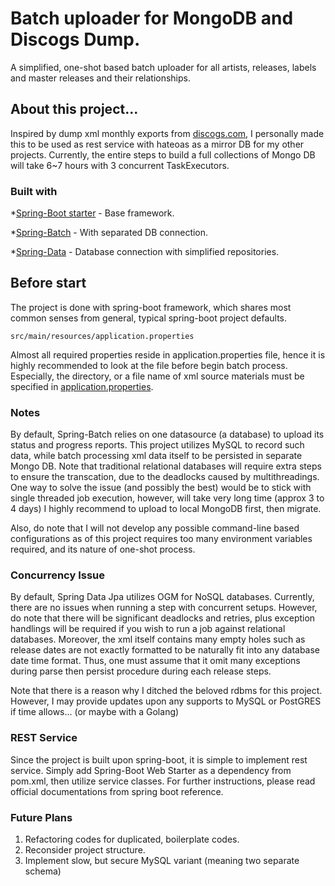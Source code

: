 # Batch uploader for MongoDB and Discogs Dump.
A simplified, one-shot based batch uploader for all artists, releases, labels and master releases and their relationships.

## About this project...
  Inspired by dump xml monthly exports from [discogs.com](https://www.discogs.com), I personally made this to be used as rest service with hateoas as a mirror DB for my other projects. Currently, the entire steps to build a full collections of Mongo DB will take 6~7 hours with 3 concurrent TaskExecutors.

### Built with
*[Spring-Boot starter](https://spring.io/projects/spring-boot) - Base framework.

*[Spring-Batch](https://spring.io/projects/spring-batch) - With separated DB connection.

*[Spring-Data](https://spring.io/projects/spring-data) - Database connection with simplified repositories.

## Before start
  The project is done with spring-boot framework, which shares most common senses from
general, typical spring-boot project defaults.
```
src/main/resources/application.properties
```
  Almost all required properties reside in application.properties file, hence it is
highly recommended to look at the file before begin batch process. Especially, the directory, or a file name of xml source materials must be specified in [application.properties](https://raw.githubusercontent.com/sehy0121/dump-db-mgmt-mongodb/master/src/main/resources/application.properties).

### Notes
  By default, Spring-Batch relies on one datasource (a database) to upload its status and progress reports.
This project utilizes MySQL to record such data, while batch processing xml data itself to be persisted in separate Mongo DB. Note that traditional relational databases will require extra steps to ensure the transcation, due to the deadlocks caused by multithreadings.
  One way to solve the issue (and possibly the best) would be to stick with single threaded job execution, however, will take very long time (approx 3 to 4 days)
I highly recommend to upload to local MongoDB first, then migrate.

  Also, do note that I will not develop any possible command-line based configurations as of this project requires too many environment variables required, and its nature of one-shot process.
  
### Concurrency Issue
  By default, Spring Data Jpa utilizes OGM for NoSQL databases. Currently, there are no issues when running a step with concurrent setups. However, do note that there will be significant deadlocks and retries, plus exception handlings will be required if you wish to run a job against relational databases. Moreover, the xml itself contains many empty holes such as release dates are not exactly formatted to be naturally fit into any database date time format. Thus, one must assume that it omit many exceptions during parse then persist procedure during each release steps.
  
Note that there is a reason why I ditched the beloved rdbms for this project. However, I may provide updates upon any supports to MySQL or PostGRES if time allows... (or maybe with a Golang)

### REST Service
Since the project is built upon spring-boot, it is simple to implement rest service.
Simply add Spring-Boot Web Starter as a dependency from pom.xml, then utilize service classes.
For further instructions, please read official documentations from spring boot reference.

### Future Plans
1. Refactoring codes for duplicated, boilerplate codes.
2. Reconsider project structure.
3. Implement slow, but secure MySQL variant (meaning two separate schema)
